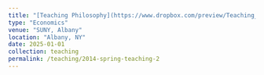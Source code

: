 ```yaml
---
title: "[Teaching Philosophy](https://www.dropbox.com/preview/Teaching_Philosophy.pdf?context=content_suggestions&role=personal)"
type: "Economics"
venue: "SUNY, Albany"
location: "Albany, NY"
date: 2025-01-01
collection: teaching
permalink: /teaching/2014-spring-teaching-2
---
```

